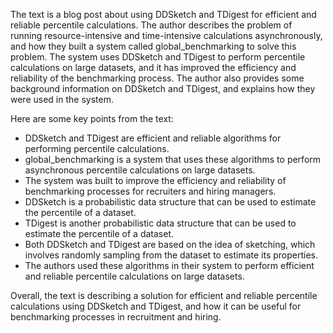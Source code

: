 
The text is a blog post about using DDSketch and TDigest for efficient and reliable percentile calculations. The author describes the problem of running resource-intensive and time-intensive calculations asynchronously, and how they built a system called global_benchmarking to solve this problem. The system uses DDSketch and TDigest to perform percentile calculations on large datasets, and it has improved the efficiency and reliability of the benchmarking process. The author also provides some background information on DDSketch and TDigest, and explains how they were used in the system.

Here are some key points from the text:

* DDSketch and TDigest are efficient and reliable algorithms for performing percentile calculations.
* global_benchmarking is a system that uses these algorithms to perform asynchronous percentile calculations on large datasets.
* The system was built to improve the efficiency and reliability of benchmarking processes for recruiters and hiring managers.
* DDSketch is a probabilistic data structure that can be used to estimate the percentile of a dataset.
* TDigest is another probabilistic data structure that can be used to estimate the percentile of a dataset.
* Both DDSketch and TDigest are based on the idea of sketching, which involves randomly sampling from the dataset to estimate its properties.
* The authors used these algorithms in their system to perform efficient and reliable percentile calculations on large datasets.

Overall, the text is describing a solution for efficient and reliable percentile calculations using DDSketch and TDigest, and how it can be useful for benchmarking processes in recruitment and hiring.